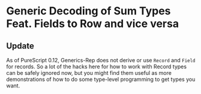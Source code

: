 # Generic Decoding of Sum Types Feat. Fields to Row and vice versa

## Update

As of PureScript 0.12, Generics-Rep does not derive or use `Record` and `Field` for records. So a lot of the hacks here for how to work with Record types can be safely ignored now, but you might find them useful as more demonstrations of how to do some type-level programming to get types you want.

